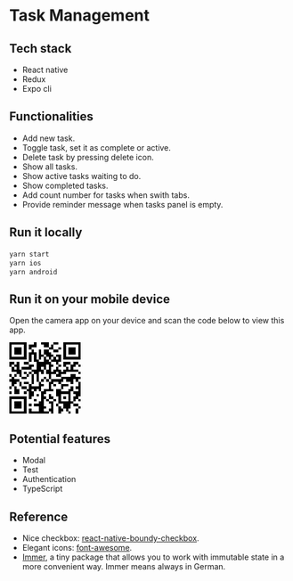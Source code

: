 # Task Management

## Tech stack
- React native
- Redux
- Expo cli

## Functionalities
- Add new task.
- Toggle task, set it as complete or active. 
- Delete task by pressing delete icon.
- Show all tasks.
- Show active tasks waiting to do.
- Show completed tasks.
- Add count number for tasks when swith tabs.
- Provide reminder message when tasks panel is empty. 


## Run it locally
```
yarn start
yarn ios
yarn android
```
## Run it on your mobile device
Open the camera app on your device and scan the code below to view this app. 

![App Code](/assets/appCode.png)

## Potential features
- Modal
- Test
- Authentication
- TypeScript


## Reference
- Nice checkbox: [react-native-boundy-checkbox](https://github.com/WrathChaos/react-native-bouncy-checkbox).
- Elegant icons: [font-awesome](https://fontawesome.com/v5.15/icons?d=gallery&p=2).
- [Immer](https://immerjs.github.io/immer/), a tiny package that allows you to work with immutable state in a more convenient way. Immer means always in German. 
